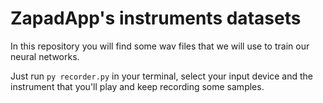 # ZapadApp's instruments datasets

In this repository you will find some wav files that we will use to train our neural networks.

Just run `py recorder.py` in your terminal, select your input device and the instrument that you'll play and keep recording some samples.
